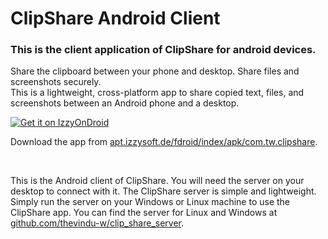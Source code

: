 # ClipShare Android Client

### This is the client application of ClipShare for android devices.
Share the clipboard between your phone and desktop. Share files and screenshots securely.
<br>
This is a lightweight, cross-platform app to share copied text, files, and screenshots
between an Android phone and a desktop.

[![Get it on IzzyOnDroid](https://gitlab.com/IzzyOnDroid/repo/-/raw/master/assets/IzzyOnDroid.png)](https://apt.izzysoft.de/fdroid/index/apk/com.tw.clipshare)
<br>

Download the app from [apt.izzysoft.de/fdroid/index/apk/com.tw.clipshare](https://apt.izzysoft.de/fdroid/index/apk/com.tw.clipshare).

<br>

This is the Android client of ClipShare. You will need the server on your desktop to
connect with it. The ClipShare server is simple and lightweight. Simply run the server
on your Windows or Linux machine to use the ClipShare app. You can find the server for
Linux and Windows at [github.com/thevindu-w/clip_share_server](https://github.com/thevindu-w/clip_share_server).